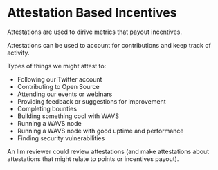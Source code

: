 # Attestation Based Incentives

Attestations are used to dirive metrics that payout incentives.

Attestations can be used to account for contributions and keep track of activity.

Types of things we might attest to:
- Following our Twitter account
- Contributing to Open Source
- Attending our events or webinars
- Providing feedback or suggestions for improvement
- Completing bounties
- Building something cool with WAVS
- Running a WAVS node
- Running a WAVS node with good uptime and performance
- Finding security vulnerabilities

An llm reviewer could review attestations (and make attestations about attestations that might relate to points or incentives payout).
